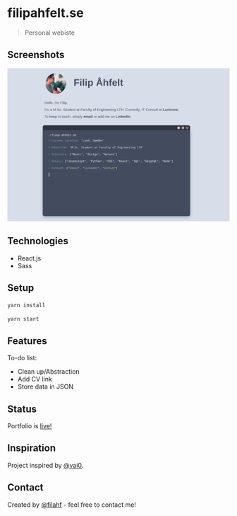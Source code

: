 # filipahfelt.se
> Personal webiste

## Screenshots
![Example screenshot](Screenshot.png)

## Technologies
* React.js
* Sass

## Setup
`yarn install`

`yarn start`

## Features
To-do list:
* Clean up/Abstraction
* Add CV link
* Store data in JSON

## Status
Portfolio is [live!](https://www.filipahfelt.se/)

## Inspiration
Project inspired by [@vai0](https://github.com/vai0/portfolio).

## Contact
Created by [@filahf](https://www.filipahfelt.se/) - feel free to contact me!

